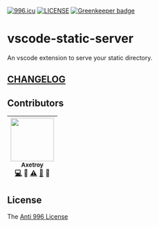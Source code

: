 [![996.icu](https://img.shields.io/badge/link-996.icu-red.svg)](https://996.icu)
[![LICENSE](https://img.shields.io/badge/license-Anti%20996-blue.svg)](https://github.com/996icu/996.ICU/blob/master/LICENSE) [![Greenkeeper badge](https://badges.greenkeeper.io/axetroy/vscode-static-server.svg)](https://greenkeeper.io/)

# vscode-static-server

An vscode extension to serve your static directory.

## [CHANGELOG](https://github.com/axetroy/vscode-static-server/blob/master/CHANGELOG.md)

## Contributors

<!-- ALL-CONTRIBUTORS-LIST:START - Do not remove or modify this section -->

| [<img src="https://avatars1.githubusercontent.com/u/9758711?v=3" width="100px;"/><br /><sub>Axetroy</sub>](http://axetroy.github.io)<br />[💻](https://github.com/axetroy/vscode-static-server/commits?author=axetroy) 🔌 [⚠️](https://github.com/axetroy/vscode-static-server/commits?author=axetroy) [🐛](https://github.com/axetroy/vscode-static-server/issues?q=author%3Aaxetroy) 🎨 |
| :---------------------------------------------------------------------------------------------------------------------------------------------------------------------------------------------------------------------------------------------------------------------------------------------------------------------------------------------------------------------------------------: |


<!-- ALL-CONTRIBUTORS-LIST:END -->

## License

The [Anti 996 License](https://github.com/axetroy/vscode-static-server/blob/master/LICENSE)
